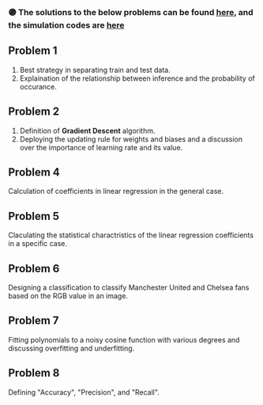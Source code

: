 ### :purple_circle: **The solutions to the below problems can be found [here](https://github.com/fnoorzad/Machine_Learning/blob/6a119a4988ecb5b04e386969f93d84f4dd7cecb2/HW/1/Report.pdf), and the simulation codes are [here](https://github.com/fnoorzad/Machine_Learning/blob/6a119a4988ecb5b04e386969f93d84f4dd7cecb2/HW/1/Codes)**

## Problem 1 
1. Best strategy in separating train and test data. 
2. Explaination of the relationship between inference and the probability of occurance. 

## Problem 2
1. Definition of **Gradient Descent** algorithm. 
2. Deploying the updating rule for weights and biases and a discussion over the importance of learning rate and its value. 

## Problem 4
Calculation of coefficients in linear regression in the general case. 

## Problem 5
Claculating the statistical charactristics of the linear regression coefficients in a specific case. 

## Problem 6 
Designing a classification to classify Manchester United and Chelsea fans based on the RGB value in an image. 

## Problem 7 
Fitting polynomials to a noisy cosine function with various degrees and discussing overfitting and underfitting. 

## Problem 8 
Defining "Accuracy", "Precision", and "Recall".  
